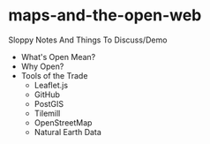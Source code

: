maps-and-the-open-web
=====================
Sloppy Notes And Things To Discuss/Demo
- What's Open Mean?
- Why Open?
- Tools of the Trade
  - Leaflet.js
  - GitHub
  - PostGIS
  - Tilemill
  - OpenStreetMap
  - Natural Earth Data
